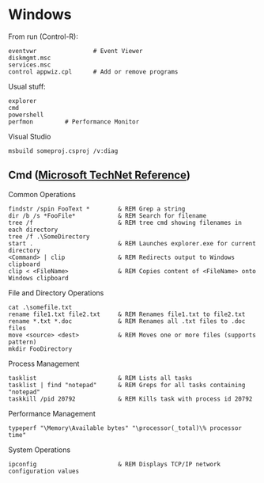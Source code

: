 Windows
=======

From run (Control-R):

    eventvwr                # Event Viewer
    diskmgmt.msc
    services.msc
    control appwiz.cpl      # Add or remove programs
    
Usual stuff:

    explorer
    cmd
    powershell
    perfmon         # Performance Monitor

Visual Studio

    msbuild someproj.csproj /v:diag
    
Cmd ([Microsoft TechNet Reference](https://technet.microsoft.com/en-us/library/cc754340.aspx))
----------------------------------------------------------------------------------------------

Common Operations

    findstr /spin FooText *        & REM Grep a string
    dir /b /s *FooFile*            & REM Search for filename
    tree /f                        & REM tree cmd showing filenames in each directory
    tree /f .\SomeDirectory
    start .                        & REM Launches explorer.exe for current directory
    <Command> | clip               & REM Redirects output to Windows clipboard
    clip < <FileName>              & REM Copies content of <FileName> onto Windows clipboard
    
File and Directory Operations
    
    cat .\somefile.txt
    rename file1.txt file2.txt     & REM Renames file1.txt to file2.txt
    rename *.txt *.doc             & REM Renames all .txt files to .doc files
    move <source> <dest>           & REM Moves one or more files (supports pattern)
    mkdir FooDirectory
    
Process Management

    tasklist                       & REM Lists all tasks
    tasklist | find "notepad"      & REM Greps for all tasks containing "notepad"
    taskkill /pid 20792            & REM Kills task with process id 20792

Performance Management

    typeperf "\Memory\Available bytes" "\processor(_total)\% processor time"

System Operations
    
    ipconfig                       & REM Displays TCP/IP network configuration values
